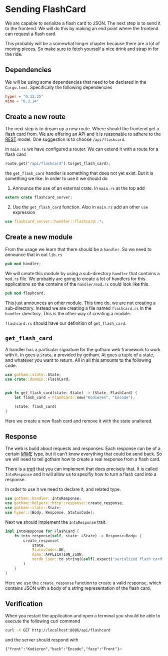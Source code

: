 # Sending FlashCard
We are capable to serialize a flash card to JSON. The next step is to send it to
the frontend. We will do this by making an end point where the frontend can
request a flash card.

This probably will be a somewhat longer chapter because there are a lot of
moving pieces. So make sure to fetch yourself a nice drink and strap in for the
ride.

## Dependencies
We will be using some dependencies that need to be declared in the `Cargo.toml`.
Specifically the following dependencies

```toml
hyper = "0.12.35"
mime = "0.3.14"
```

## Create a new route
The next step is to dream up a new route. Where should the frontend get a
flash card from. We are offering an API and it is reasonable to adhere to the
[REST][rest] model. One suggestion is to choose `/api/flashcard`.

In `main.rs` we have configured a router. We can extend it with a route for a
flash card

```rust
route.get("/api/flashcard").to(get_flash_card);
```

the `get_flash_card` handler is something that does not yet exist. But it is
something we like. In order to use it we should do

1. Announce the use of an external crate. In `main.rs` at the top add

```rust
extern crate flashcard_server;
```

2. Use the `get_flash_card` function. Also in `main.rs` add an other `use`
   expression
   
```rust
use flashcard_server::handler::flashcard::*;
```

## Create a new module
From the usage we learn that there should be a `handler`. So we need to announce
that in out `lib.rs`

```rust
pub mod handler;
```

We will create this module by using a sub-directory `handler` that contains a
`mod.rs` file. We probably are going to create a lot of handlers for this
applications so the contains of the `handler/mod.rs` could look like this.

```rust
pub mod flashcard;
```

This just announces an other module. This time do, we are not creating a
sub-directory. Instead we are creating a file named `flashcard.rs` in the
`handler` directory. This is the other way of creating a module.

`flashcard.rs` should have our definition of `get_flash_card`.

## `get_flash_card`

A handler has a particular signature for the gotham web framework to work with
it. In goes a `State`, a provided by gotham. At goes a tuple of a state, and
whatever you want to return. All in all this amounts to the following code.

```rust
use gotham::state::State;
use crate::domain::FlashCard;


pub fn get_flash_card(state: State) -> (State, FlashCard) {
    let flash_card = FlashCard::new("Kodieren", "Encode");

    (state, flash_card)
}
```

Here we create a new flash card and remove it with the state unaltered.

## Response
The web is build about requests and responses. Each response can be of a certain
[_MIME_][mime] type, but it can't know everything that could be send back. So we
will need to tell gotham how to create a real response from a flash card.

There is a [_trait_][trait] that you can implement that does precisely that. It
is called `IntoResponse` and it will allow us to specifiy how to turn a flash
card into a response.

In order to use it we need to declare it, and related type.

```rust
use gotham::handler::IntoResponse;
use gotham::helpers::http::response::create_response;
use gotham::state::State;
use hyper::{Body, Response, StatusCode};
```

Next we should implement the `IntoResponse` trait.

```rust
impl IntoResponse for FlashCard {
    fn into_response(self, state: &State) -> Response<Body> {
        create_response(
            state,
            StatusCode::OK,
            mime::APPLICATION_JSON,
            serde_json::to_string(&self).expect("serialized flash card"),
        )
    }
}
```

Here we use the `create_response` function to create a valid response, which
contains JSON with a body of a string representation of the flash card.

## Verification
When you restart the application and open a terminal you should be able to
execute the following curl command

```sh
curl -X GET http://localhost:8886/api/flashcard
```

and the server should respond with

```plain
{"front":"Kodieren","back":"Encode","face":"Front"}⏎
```

[rest]: https://en.wikipedia.org/wiki/Representational_state_transfer
[mime]: https://en.wikipedia.org/wiki/MIME
[trait]: https://doc.rust-lang.org/1.8.0/book/traits.html
